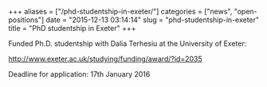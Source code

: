 +++
aliases = ["/phd-studentship-in-exeter/"]
categories = ["news", "open-positions"]
date = "2015-12-13 03:14:14"
slug = "phd-studentship-in-exeter"
title = "PhD studentship in Exeter"
+++

Funded Ph.D. studentship with Dalia Terhesiu at the University of
Exeter:

<http://www.exeter.ac.uk/studying/funding/award/?id=2035>

Deadline for application: 17th January 2016
